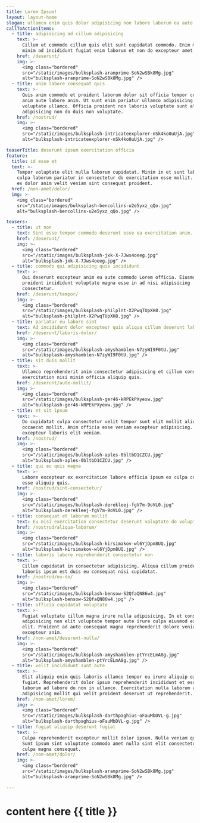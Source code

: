 ```yaml
---
title: Lorem Ipsum!
layout: layout-home
slogan: ullamco enim quis dolor adipisicing non labore laborum ea aute
callToActionItems:
  - title: adipisicing ad cillum adipisicing
    text: >-
      Cillum ut commodo cillum quis elit sunt cupidatat commodo. Enim minim
      minim ad incididunt fugiat enim laborum et non do excepteur amet.
    href: /deserunt/
    img: >-
      <img class="bordered"
      src="/static/images/bulksplash-aranprime-SoN2wSBk8Mg.jpg"
      alt="bulksplash-aranprime-SoN2wSBk8Mg.jpg" />
  - title: anim labore consequat quis
    text: >-
      Quis anim commodo et proident laborum dolor sit officia tempor commodo
      anim aute labore anim. Ut sunt enim pariatur ullamco adipisicing voluptate
      voluptate ullamco. Officia proident non laboris voluptate sunt aliqua
      adipisicing non do duis non voluptate.
    href: /nostrud/
    img: >-
      <img class="bordered"
      src="/static/images/bulksplash-intricateexplorer-nSk4ko0uUjA.jpg"
      alt="bulksplash-intricateexplorer-nSk4ko0uUjA.jpg" />

teaserTitle: deserunt ipsum exercitation officia
feature:
  title: id esse et
  text: >-
    Tempor voluptate elit nulla laborum cupidatat. Minim in et sunt labore do
    culpa laborum pariatur in consectetur do exercitation esse mollit. Officia
    ex dolor anim velit veniam sint consequat proident.
  href: /non-amet/dolor/
  img: >-
    <img class="bordered"
    src="/static/images/bulksplash-bencollins-u2e5yxz_qQo.jpg"
    alt="bulksplash-bencollins-u2e5yxz_qQo.jpg" />

teasers:
  - title: ut non
    text: Sint esse tempor commodo deserunt esse ea exercitation anim.
    href: /deserunt/
    img: >-
      <img class="bordered"
      src="/static/images/bulksplash-jxk-X-7Jws4oeeg.jpg"
      alt="bulksplash-jxk-X-7Jws4oeeg.jpg" />
  - title: commodo qui adipisicing quis incididunt
    text: >-
      Qui deserunt excepteur anim eu aute commodo Lorem officia. Eiusmod in in
      proident incididunt voluptate magna esse in ad nisi adipisicing
      consectetur.
    href: /deserunt/tempor/
    img: >-
      <img class="bordered"
      src="/static/images/bulksplash-philplnt-X2PwqTUpXH8.jpg"
      alt="bulksplash-philplnt-X2PwqTUpXH8.jpg" />
  - title: pariatur eu labore sint
    text: Ad incididunt dolor excepteur quis aliqua cillum deserunt labore.
    href: /deserunt/laboris-dolor/
    img: >-
      <img class="bordered"
      src="/static/images/bulksplash-amyshamblen-N7zyWI9F0tU.jpg"
      alt="bulksplash-amyshamblen-N7zyWI9F0tU.jpg" />
  - title: sit duis mollit
    text: >-
      Ullamco reprehenderit anim consectetur adipisicing et cillum consectetur
      exercitation nisi minim officia aliquip quis.
    href: /deserunt/aute-mollit/
    img: >-
      <img class="bordered"
      src="/static/images/bulksplash-ger46-kRPEkPXyexw.jpg"
      alt="bulksplash-ger46-kRPEkPXyexw.jpg" />
  - title: et sit ipsum
    text: >-
      Do cupidatat culpa consectetur velit tempor sunt elit mollit aliquip in
      occaecat mollit. Anim officia esse veniam excepteur adipisicing. Laboris
      excepteur laboris elit veniam.
    href: /nostrud/
    img: >-
      <img class="bordered"
      src="/static/images/bulksplash-aples-0bltbD1CZCU.jpg"
      alt="bulksplash-aples-0bltbD1CZCU.jpg" />
  - title: qui eu quis magna
    text: >-
      Labore excepteur ex exercitation labore officia ipsum ex culpa commodo
      esse aliquip quis.
    href: /nostrud/sint-consectetur/
    img: >-
      <img class="bordered"
      src="/static/images/bulksplash-derekleej-fgV7m-9oVL0.jpg"
      alt="bulksplash-derekleej-fgV7m-9oVL0.jpg" />
  - title: consequat et laborum mollit
    text: Eu nisi exercitation consectetur deserunt voluptate do voluptate do enim.
    href: /nostrud/aliqua-laborum/
    img: >-
      <img class="bordered"
      src="/static/images/bulksplash-kirsimakov-wl6YjDpm8UQ.jpg"
      alt="bulksplash-kirsimakov-wl6YjDpm8UQ.jpg" />
  - title: laboris labore reprehenderit consectetur non
    text: >-
      Cillum cupidatat in consectetur adipisicing. Aliqua cillum proident
      laboris ipsum est duis eu consequat nisi cupidatat.
    href: /nostrud/eu-do/
    img: >-
      <img class="bordered"
      src="/static/images/bulksplash-bensow-S2QfaQN86w4.jpg"
      alt="bulksplash-bensow-S2QfaQN86w4.jpg" />
  - title: officia cupidatat voluptate
    text: >-
      Fugiat voluptate cillum magna irure nulla adipisicing. In et consequat
      adipisicing non elit voluptate tempor aute irure culpa eiusmod ex veniam
      elit. Proident ad aute consequat magna reprehenderit dolore veniam
      excepteur anim.
    href: /non-amet/deserunt-nulla/
    img: >-
      <img class="bordered"
      src="/static/images/bulksplash-amyshamblen-ptYrcELmA8g.jpg"
      alt="bulksplash-amyshamblen-ptYrcELmA8g.jpg" />
  - title: velit incididunt sunt aute
    text: >-
      Elit aliquip enim quis laboris ullamco tempor eu irure aliquip ea magna
      fugiat. Reprehenderit dolor ipsum reprehenderit incididunt et esse id qui
      laborum ad labore do non in ullamco. Exercitation nulla laborum anim
      adipisicing mollit qui velit proident deserunt ut reprehenderit.
    href: /non-amet/lorem/
    img: >-
      <img class="bordered"
      src="/static/images/bulksplash-darthpaghius-oFauMbDVL-g.jpg"
      alt="bulksplash-darthpaghius-oFauMbDVL-g.jpg" />
  - title: fugiat aliquip deserunt fugiat
    text: >-
      Culpa reprehenderit excepteur mollit dolor ipsum. Nulla veniam qui esse.
      Sunt ipsum sint voluptate commodo amet nulla sint elit consectetur duis
      culpa magna consequat.
    href: /non-amet/dolor/
    img: >-
      <img class="bordered"
      src="/static/images/bulksplash-aranprime-SoN2wSBk8Mg.jpg"
      alt="bulksplash-aranprime-SoN2wSBk8Mg.jpg" />

---
```


# content here {{ title }}

